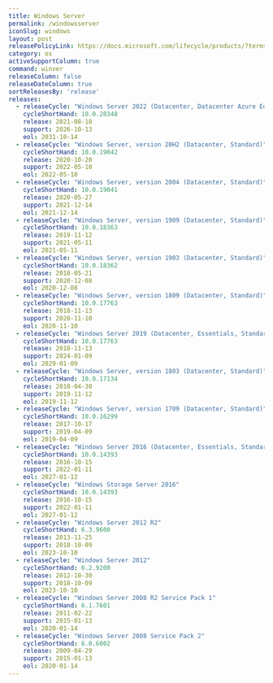 ```yaml
---
title: Windows Server
permalink: /windowsserver
iconSlug: windows
layout: post
releasePolicyLink: https://docs.microsoft.com/lifecycle/products/?terms=Windows%20Server
category: os
activeSupportColumn: true
command: winver
releaseColumn: false
releaseDateColumn: true
sortReleasesBy: 'release'
releases:
  - releaseCycle: "Windows Server 2022 (Datacenter, Datacenter Azure Edition, Standard)"
    cycleShortHand: 10.0.20348
    release: 2021-08-18
    support: 2026-10-13
    eol: 2031-10-14
  - releaseCycle: "Windows Server, version 20H2 (Datacenter, Standard)"
    cycleShortHand: 10.0.19042
    release: 2020-10-20
    support: 2022-05-10
    eol: 2022-05-10
  - releaseCycle: "Windows Server, version 2004 (Datacenter, Standard)"
    cycleShortHand: 10.0.19041
    release: 2020-05-27
    support: 2021-12-14
    eol: 2021-12-14
  - releaseCycle: "Windows Server, version 1909 (Datacenter, Standard)"
    cycleShortHand: 10.0.18363
    release: 2019-11-12
    support: 2021-05-11
    eol: 2021-05-11
  - releaseCycle: "Windows Server, version 1903 (Datacenter, Standard)"
    cycleShortHand: 10.0.18362
    release: 2018-05-21
    support: 2020-12-08
    eol: 2020-12-08
  - releaseCycle: "Windows Server, version 1809 (Datacenter, Standard)"
    cycleShortHand: 10.0.17763
    release: 2018-11-13
    support: 2020-11-10
    eol: 2020-11-10
  - releaseCycle: "Windows Server 2019 (Datacenter, Essentials, Standard)"
    cycleShortHand: 10.0.17763
    release: 2018-11-13
    support: 2024-01-09
    eol: 2029-01-09
  - releaseCycle: "Windows Server, version 1803 (Datacenter, Standard)"
    cycleShortHand: 10.0.17134
    release: 2018-04-30
    support: 2019-11-12
    eol: 2019-11-12
  - releaseCycle: "Windows Server, version 1709 (Datacenter, Standard)"
    cycleShortHand: 10.0.16299
    release: 2017-10-17
    support: 2019-04-09
    eol: 2019-04-09
  - releaseCycle: "Windows Server 2016 (Datacenter, Essentials, Standard)"
    cycleShortHand: 10.0.14393
    release: 2016-10-15
    support: 2022-01-11
    eol: 2027-01-12
  - releaseCycle: "Windows Storage Server 2016"
    cycleShortHand: 10.0.14393
    release: 2016-10-15
    support: 2022-01-11
    eol: 2027-01-12
  - releaseCycle: "Windows Server 2012 R2"
    cycleShortHand: 6.3.9600
    release: 2013-11-25
    support: 2018-10-09
    eol: 2023-10-10
  - releaseCycle: "Windows Server 2012"
    cycleShortHand: 6.2.9200
    release: 2012-10-30
    support: 2018-10-09
    eol: 2023-10-10
  - releaseCycle: "Windows Server 2008 R2 Service Pack 1"
    cycleShortHand: 6.1.7601
    release: 2011-02-22
    support: 2015-01-13
    eol: 2020-01-14
  - releaseCycle: "Windows Server 2008 Service Pack 2"
    cycleShortHand: 6.0.6002
    release: 2009-04-29
    support: 2015-01-13
    eol: 2020-01-14
---
```


